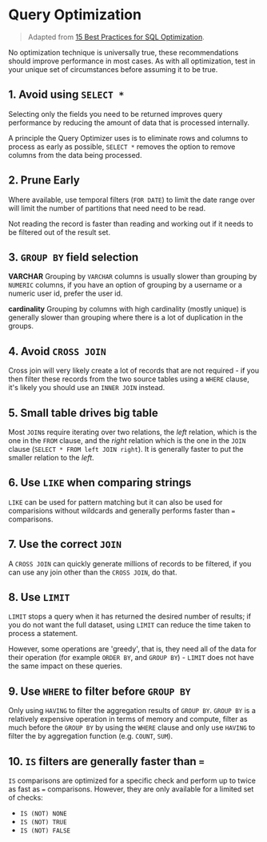 # Query Optimization

> Adapted from [15 Best Practices for SQL Optimization](https://betterprogramming.pub/15-best-practices-for-sql-optimization-956759626321).

No optimization technique is universally true, these recommendations should improve performance in most cases. As with all optimization, test in your unique set of circumstances before assuming it to be true.

## 1. Avoid using `SELECT *`

Selecting only the fields you need to be returned improves query performance by reducing the amount of data that is processed internally.

A principle the Query Optimizer uses is to eliminate rows and columns to process as early as possible, `SELECT *` removes the option to remove columns from the data being processed.

## 2. Prune Early

Where available, use temporal filters (`FOR DATE`) to limit the date range over will limit the number of partitions that need need to be read.

Not reading the record is faster than reading and working out if it needs to be filtered out of the result set.

## 3. `GROUP BY` field selection

**VARCHAR**
Grouping by `VARCHAR` columns is usually slower than grouping by `NUMERIC` columns, if you have an option of grouping by a username or a numeric user id, prefer the user id.

**cardinality**
Grouping by columns with high cardinality (mostly unique) is generally slower than grouping where there is a lot of duplication in the groups.

## 4. Avoid `CROSS JOIN`

Cross join will very likely create a lot of records that are not required - if you then filter these records from the two source tables using a `WHERE` clause, it's likely you should use an `INNER JOIN` instead.

## 5. Small table drives big table

Most `JOIN`s require iterating over two relations, the _left_ relation, which is the one in the `FROM` clause, and the _right_ relation which is the one in the `JOIN` clause (`SELECT * FROM left JOIN right`). It is generally faster to put the smaller relation to the _left_.

## 6. Use `LIKE` when comparing strings

`LIKE` can be used for pattern matching but it can also be used for comparisions without wildcards and generally performs faster than `=` comparisons.

## 7. Use the correct `JOIN`

A `CROSS JOIN` can quickly generate millions of records to be filtered, if you can use any join other than the `CROSS JOIN`, do that.

## 8. Use `LIMIT`

`LIMIT` stops a query when it has returned the desired number of results; if you do not want the full dataset, using `LIMIT` can reduce the time taken to process a statement.

However, some operations are 'greedy', that is, they need all of the data for their operation (for example `ORDER BY`, and `GROUP BY`) - `LIMIT` does not have the same impact on these queries.

## 9. Use `WHERE` to filter before `GROUP BY`

Only using `HAVING` to filter the aggregation results of `GROUP BY`. `GROUP BY` is a relatively expensive operation in terms of memory and compute, filter as much before the `GROUP BY` by using the `WHERE` clause and only use `HAVING` to filter the by aggregation function (e.g. `COUNT`, `SUM`).

## 10. `IS` filters are generally faster than `=`

`IS` comparisons are optimized for a specific check and perform up to twice as fast as `=` comparisons. However, they are only available for a limited set of checks:

- `IS (NOT) NONE`
- `IS (NOT) TRUE`
- `IS (NOT) FALSE`